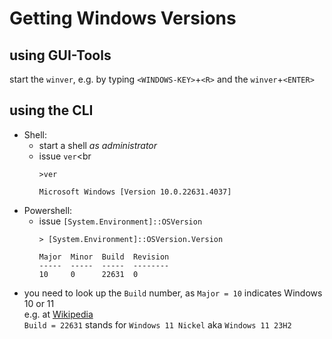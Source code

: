 # Getting Windows Versions
## using GUI-Tools
start the `winver`, e.g. by typing `<WINDOWS-KEY>`+`<R>` and the `winver`+`<ENTER>`

## using the CLI 
  - Shell:
    - start a shell _as administrator_
    - issue `ver`<br
      ```
      >ver
      
      Microsoft Windows [Version 10.0.22631.4037]
      ```
  - Powershell:
    - issue `[System.Environment]::OSVersion`
      ```
      > [System.Environment]::OSVersion.Version
      
      Major  Minor  Build  Revision
      -----  -----  -----  --------
      10     0      22631  0
      ```
  - you need to look up the `Build` number, as `Major = 10` indicates Windows 10 or 11<br>
    e.g. at [Wikipedia](https://en.wikipedia.org/wiki/List_of_Microsoft_Windows_versions)<br>
    `Build = 22631` stands for `Windows 11 Nickel` aka `Windows 11 23H2`
